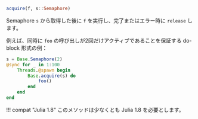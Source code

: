 ```julia
acquire(f, s::Semaphore)
```

Semaphore `s` から取得した後に `f` を実行し、完了またはエラー時に `release` します。

例えば、同時に `foo` の呼び出しが2回だけアクティブであることを保証する do-block 形式の例：

```julia
s = Base.Semaphore(2)
@sync for _ in 1:100
    Threads.@spawn begin
        Base.acquire(s) do
            foo()
        end
    end
end
```

!!! compat "Julia 1.8"
    このメソッドは少なくとも Julia 1.8 を必要とします。

